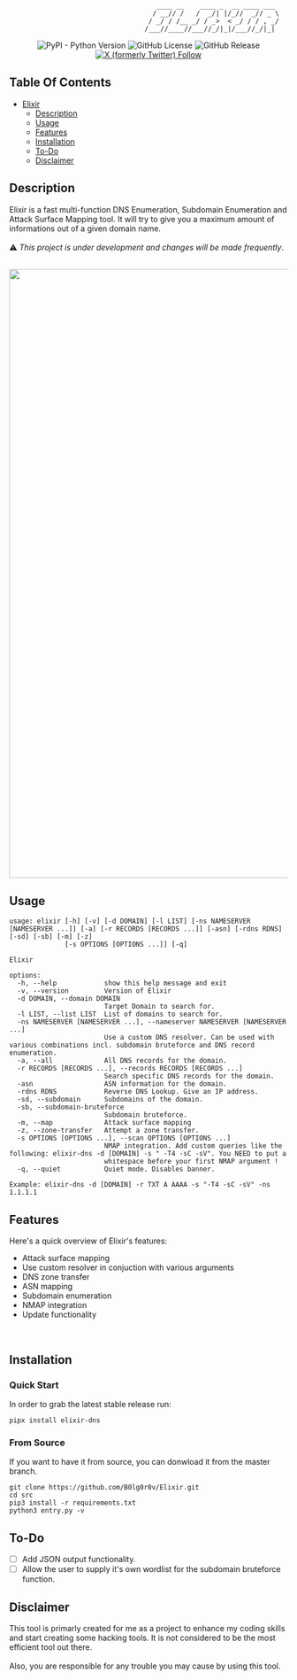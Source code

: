 <div align="center">

                                       ____ __    ____ _  __ ____ ___ 
                                      / __// /   /  _/| |/_//  _// _ \
                                     / _/ / /__ _/ / _>  < _/ / / , _/
                                    /___//____//___//_/|_|/___//_/|_| 
                                                                       
</div>
<div align="center">
      
![PyPI - Python Version](https://img.shields.io/pypi/pyversions/elixir-dns?style=flat-square)
![GitHub License](https://img.shields.io/github/license/b0lg0r0v/elixir?style=flat-square)
![GitHub Release](https://img.shields.io/github/v/release/b0lg0r0v/elixir?style=flat-square)
[![X (formerly Twitter) Follow](https://img.shields.io/twitter/follow/b0lg0r0v)](https://x.com/b0lg0r0v)
</div>

## Table Of Contents

- [Elixir](#elixir)
  * [Description](#description)
  * [Usage](#usage)
  * [Features](#features)
  * [Installation](#installation)
  * [To-Do](#to-do)
  * [Disclaimer](#disclaimer)

## Description
Elixir is a fast multi-function DNS Enumeration, Subdomain Enumeration and Attack Surface Mapping tool. It will try to give you a maximum amount of informations out of a given domain name. <br><br>:warning: *This project is under development and changes will be made frequently*.<br> 
<br>
<p align="center">
  <img width="1100" alt="image" src="https://github.com/B0lg0r0v/Elixir/assets/115954804/f96bde82-989d-4657-af37-cd4974bed95f">

</p>

## Usage

```
usage: elixir [-h] [-v] [-d DOMAIN] [-l LIST] [-ns NAMESERVER [NAMESERVER ...]] [-a] [-r RECORDS [RECORDS ...]] [-asn] [-rdns RDNS] [-sd] [-sb] [-m] [-z]
              [-s OPTIONS [OPTIONS ...]] [-q]

Elixir

options:
  -h, --help            show this help message and exit
  -v, --version         Version of Elixir
  -d DOMAIN, --domain DOMAIN
                        Target Domain to search for.
  -l LIST, --list LIST  List of domains to search for.
  -ns NAMESERVER [NAMESERVER ...], --nameserver NAMESERVER [NAMESERVER ...]
                        Use a custom DNS resolver. Can be used with various combinations incl. subdomain bruteforce and DNS record enumeration.
  -a, --all             All DNS records for the domain.
  -r RECORDS [RECORDS ...], --records RECORDS [RECORDS ...]
                        Search specific DNS records for the domain.
  -asn                  ASN information for the domain.
  -rdns RDNS            Reverse DNS Lookup. Give an IP address.
  -sd, --subdomain      Subdomains of the domain.
  -sb, --subdomain-bruteforce
                        Subdomain bruteforce.
  -m, --map             Attack surface mapping
  -z, --zone-transfer   Attempt a zone transfer.
  -s OPTIONS [OPTIONS ...], --scan OPTIONS [OPTIONS ...]
                        NMAP integration. Add custom queries like the following: elixir-dns -d [DOMAIN] -s " -T4 -sC -sV". You NEED to put a
                        whitespace before your first NMAP argument !
  -q, --quiet           Quiet mode. Disables banner.

Example: elixir-dns -d [DOMAIN] -r TXT A AAAA -s "-T4 -sC -sV" -ns 1.1.1.1
```

## Features
Here's a quick overview of Elixir's features:
  - Attack surface mapping
  - Use custom resolver in conjuction with various arguments
  - DNS zone transfer
  - ASN mapping
  - Subdomain enumeration
  - NMAP integration
  - Update functionality
<br>

## Installation

### Quick Start

In order to grab the latest stable release run:

```
pipx install elixir-dns
```

### From Source

If you want to have it from source, you can donwload it from the master branch.

```
git clone https://github.com/B0lg0r0v/Elixir.git
cd src
pip3 install -r requirements.txt
python3 entry.py -v
```

## To-Do

- [ ] Add JSON output functionality.
- [ ] Allow the user to supply it's own wordlist for the subdomain bruteforce function.

## Disclaimer

This tool is primarly created for me as a project to enhance my coding skills and start creating some hacking tools. It is not considered to be the most efficient tool out there.<br><br>
Also, you are responsible for any trouble you may cause by using this tool.
